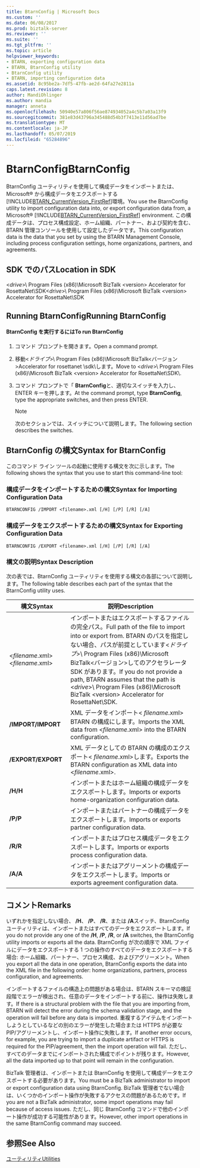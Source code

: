 ```yaml
---
title: BtarnConfig | Microsoft Docs
ms.custom: ''
ms.date: 06/08/2017
ms.prod: biztalk-server
ms.reviewer: ''
ms.suite: ''
ms.tgt_pltfrm: ''
ms.topic: article
helpviewer_keywords:
- BTARN, exporting configuration data
- BTARN, BtarnConfig utility
- BtarnConfig utility
- BTARN, importing configuration data
ms.assetid: 8c95be2a-7df5-47fb-ae2d-64fa27e2811a
caps.latest.revision: 8
author: MandiOhlinger
ms.author: mandia
manager: anneta
ms.openlocfilehash: 50940e57a806f56ae874934052a4c5b7a03a13f9
ms.sourcegitcommit: 381e83d43796a345488d54b3f7413e11d56ad7be
ms.translationtype: MT
ms.contentlocale: ja-JP
ms.lasthandoff: 05/07/2019
ms.locfileid: "65284896"
---
```

# <a name="btarnconfig"></a><span data-ttu-id="3350e-102">BtarnConfig</span><span class="sxs-lookup"><span data-stu-id="3350e-102">BtarnConfig</span></span>
<span data-ttu-id="3350e-103">BtarnConfig ユーティリティを使用して構成データをインポートまたは、Microsoft® から構成データをエクスポートする[!INCLUDE[BTARN_CurrentVersion_FirstRef](../../includes/btarn-currentversion-firstref-md.md)]環境。</span><span class="sxs-lookup"><span data-stu-id="3350e-103">You use the BtarnConfig utility to import configuration data into, or export configuration data from, a Microsoft® [!INCLUDE[BTARN_CurrentVersion_FirstRef](../../includes/btarn-currentversion-firstref-md.md)] environment.</span></span> <span data-ttu-id="3350e-104">この構成データは、プロセス構成設定、ホーム組織、パートナー、および契約を含む、BTARN 管理コンソールを使用して設定したデータです。</span><span class="sxs-lookup"><span data-stu-id="3350e-104">This configuration data is the data that you set by using the BTARN Management Console, including process configuration settings, home organizations, partners, and agreements.</span></span>  

## <a name="location-in-sdk"></a><span data-ttu-id="3350e-105">SDK でのパス</span><span class="sxs-lookup"><span data-stu-id="3350e-105">Location in SDK</span></span>  
 <span data-ttu-id="3350e-106">\<*drive*\>\ Program Files (x86)\\Microsoft  BizTalk \<version\> Accelerator for RosettaNet\SDK</span><span class="sxs-lookup"><span data-stu-id="3350e-106">\<*drive*\>\ Program Files (x86)\\Microsoft  BizTalk \<version\> Accelerator for RosettaNet\SDK</span></span>  

## <a name="running-btarnconfig"></a><span data-ttu-id="3350e-107">Running BtarnConfig</span><span class="sxs-lookup"><span data-stu-id="3350e-107">Running BtarnConfig</span></span>  

#### <a name="to-run-btarnconfig"></a><span data-ttu-id="3350e-108">BtarnConfig を実行するには</span><span class="sxs-lookup"><span data-stu-id="3350e-108">To run BtarnConfig</span></span>  

1. <span data-ttu-id="3350e-109">コマンド プロンプトを開きます。</span><span class="sxs-lookup"><span data-stu-id="3350e-109">Open a command prompt.</span></span>  

2. <span data-ttu-id="3350e-110">移動\<*ドライブ*\>\ Program Files (x86)\\Microsoft BizTalk\<バージョン\>Accelerator for rosettanet \sdk\\します。</span><span class="sxs-lookup"><span data-stu-id="3350e-110">Move to \<*drive*\>\ Program Files (x86)\\Microsoft  BizTalk \<version\> Accelerator for RosettaNet\SDK\\.</span></span>  

3. <span data-ttu-id="3350e-111">コマンド プロンプトで「 **BtarnConfig**と、適切なスイッチを入力し、ENTER キーを押します。</span><span class="sxs-lookup"><span data-stu-id="3350e-111">At the command prompt, type **BtarnConfig**, type the appropriate switches, and then press ENTER.</span></span>  

   > [!NOTE]
   >  <span data-ttu-id="3350e-112">次のセクションでは、スイッチについて説明します。</span><span class="sxs-lookup"><span data-stu-id="3350e-112">The following section describes the switches.</span></span>  

## <a name="syntax-for-btarnconfig"></a><span data-ttu-id="3350e-113">BtarnConfig の構文</span><span class="sxs-lookup"><span data-stu-id="3350e-113">Syntax for BtarnConfig</span></span>  
 <span data-ttu-id="3350e-114">このコマンド ライン ツールの起動に使用する構文を次に示します。</span><span class="sxs-lookup"><span data-stu-id="3350e-114">The following shows the syntax that you use to start this command-line tool:</span></span>  

### <a name="syntax-for-importing-configuration-data"></a><span data-ttu-id="3350e-115">構成データをインポートするための構文</span><span class="sxs-lookup"><span data-stu-id="3350e-115">Syntax for Importing Configuration Data</span></span>  

```  
BTARNCONFIG /IMPORT <filename>.xml [/H] [/P] [/R] [/A]  
```  

### <a name="syntax-for-exporting-configuration-data"></a><span data-ttu-id="3350e-116">構成データをエクスポートするための構文</span><span class="sxs-lookup"><span data-stu-id="3350e-116">Syntax for Exporting Configuration Data</span></span>  

```  
BTARNCONFIG /EXPORT <filename>.xml [/H] [/P] [/R] [/A]  
```  

### <a name="syntax-description"></a><span data-ttu-id="3350e-117">構文の説明</span><span class="sxs-lookup"><span data-stu-id="3350e-117">Syntax Description</span></span>  
 <span data-ttu-id="3350e-118">次の表では、BtarnConfig ユーティリティを使用する構文の各部について説明します。</span><span class="sxs-lookup"><span data-stu-id="3350e-118">The following table describes each part of the syntax that the BtarnConfig utility uses.</span></span>  


|       <span data-ttu-id="3350e-119">構文</span><span class="sxs-lookup"><span data-stu-id="3350e-119">Syntax</span></span>       |                                                                                                                          <span data-ttu-id="3350e-120">説明</span><span class="sxs-lookup"><span data-stu-id="3350e-120">Description</span></span>                                                                                                                          |
|--------------------|---------------------------------------------------------------------------------------------------------------------------------------------------------------------------------------------------------------------------------------------------------------|
| <span data-ttu-id="3350e-121">\<*filename*.xml\></span><span class="sxs-lookup"><span data-stu-id="3350e-121">\<*filename*.xml\></span></span> | <span data-ttu-id="3350e-122">インポートまたはエクスポートするファイルの完全パス。</span><span class="sxs-lookup"><span data-stu-id="3350e-122">Full path of the file to import into or export from.</span></span> <span data-ttu-id="3350e-123">BTARN のパスを指定しない場合、パスが前提としています\<*ドライブ*\>\ Program Files (x86)\\Microsoft BizTalk\<バージョン\>してのアクセラレータSDK があります。</span><span class="sxs-lookup"><span data-stu-id="3350e-123">If you do not provide a path, BTARN assumes that the path is \<*drive*\>\ Program Files (x86)\\Microsoft  BizTalk \<version\> Accelerator for RosettaNet\SDK.</span></span> |
|    <span data-ttu-id="3350e-124">**/IMPORT**</span><span class="sxs-lookup"><span data-stu-id="3350e-124">**/IMPORT**</span></span>     |                                                                                          <span data-ttu-id="3350e-125">XML データをインポート\< *filename*.xml\> BTARN の構成にします。</span><span class="sxs-lookup"><span data-stu-id="3350e-125">Imports the XML data from \<*filename*.xml\> into the BTARN configuration.</span></span>                                                                                           |
|    <span data-ttu-id="3350e-126">**/EXPORT**</span><span class="sxs-lookup"><span data-stu-id="3350e-126">**/EXPORT**</span></span>     |                                                                                             <span data-ttu-id="3350e-127">XML データとしての BTARN の構成のエクスポート\< *filename*.xml\>します。</span><span class="sxs-lookup"><span data-stu-id="3350e-127">Exports the BTARN configuration as XML data into \<*filename*.xml\>.</span></span>                                                                                              |
|       <span data-ttu-id="3350e-128">**/H**</span><span class="sxs-lookup"><span data-stu-id="3350e-128">**/H**</span></span>       |                                                                                                   <span data-ttu-id="3350e-129">インポートまたはホーム組織の構成データをエクスポートします。</span><span class="sxs-lookup"><span data-stu-id="3350e-129">Imports or exports home-organization configuration data.</span></span>                                                                                                    |
|       <span data-ttu-id="3350e-130">**/P**</span><span class="sxs-lookup"><span data-stu-id="3350e-130">**/P**</span></span>       |                                                                                                        <span data-ttu-id="3350e-131">インポートまたはパートナーの構成データをエクスポートします。</span><span class="sxs-lookup"><span data-stu-id="3350e-131">Imports or exports partner configuration data.</span></span>                                                                                                         |
|       <span data-ttu-id="3350e-132">**/R**</span><span class="sxs-lookup"><span data-stu-id="3350e-132">**/R**</span></span>       |                                                                                                        <span data-ttu-id="3350e-133">インポートまたはプロセス構成データをエクスポートします。</span><span class="sxs-lookup"><span data-stu-id="3350e-133">Imports or exports process configuration data.</span></span>                                                                                                         |
|       <span data-ttu-id="3350e-134">**/A**</span><span class="sxs-lookup"><span data-stu-id="3350e-134">**/A**</span></span>       |                                                                                                       <span data-ttu-id="3350e-135">インポートまたはアグリーメントの構成データをエクスポートします。</span><span class="sxs-lookup"><span data-stu-id="3350e-135">Imports or exports agreement configuration data.</span></span>                                                                                                        |

## <a name="remarks"></a><span data-ttu-id="3350e-136">コメント</span><span class="sxs-lookup"><span data-stu-id="3350e-136">Remarks</span></span>  
 <span data-ttu-id="3350e-137">いずれかを指定しない場合、 **/H**、 **/P**、 **/R**、または **/A**スイッチ、BtarnConfig ユーティリティは、インポートまたはすべてのデータをエクスポートします。</span><span class="sxs-lookup"><span data-stu-id="3350e-137">If you do not provide any one of the **/H**, **/P**, **/R**, or **/A** switches, the BtarnConfig utility imports or exports all the data.</span></span> <span data-ttu-id="3350e-138">BtarnConfig が次の順序で XML ファイルにデータをエクスポートする 1 つの操作のすべてのデータをエクスポートする場合: ホーム組織、パートナー、プロセス構成、およびアグリーメント。</span><span class="sxs-lookup"><span data-stu-id="3350e-138">When you export all the data in one operation, BtarnConfig exports the data into the XML file in the following order: home organizations, partners, process configuration, and agreements.</span></span>  

 <span data-ttu-id="3350e-139">インポートするファイルの構造上の問題がある場合は、BTARN スキーマの検証段階でエラーが検出され、任意のデータをインポートする前に、操作は失敗します。</span><span class="sxs-lookup"><span data-stu-id="3350e-139">If there is a structural problem with the file that you are importing from, BTARN will detect the error during the schema validation stage, and the operation will fail before any data is imported.</span></span> <span data-ttu-id="3350e-140">重複するアイテムをインポートしようとしているなどの別のエラーが発生した場合または HTTPS が必要な PIP/アグリーメントし、インポート操作に失敗します。</span><span class="sxs-lookup"><span data-stu-id="3350e-140">If another error occurs, for example, you are trying to import a duplicate artifact or HTTPS is required for the PIP/agreement, then the import operation will fail.</span></span> <span data-ttu-id="3350e-141">ただし、すべてのデータまでにインポートされた構成でポイントが残ります。</span><span class="sxs-lookup"><span data-stu-id="3350e-141">However, all the data imported up to that point will remain in the configuration.</span></span>  

 <span data-ttu-id="3350e-142">BizTalk 管理者は、インポートまたは BtarnConfig を使用して構成データをエクスポートする必要があります。</span><span class="sxs-lookup"><span data-stu-id="3350e-142">You must be a BizTalk administrator to import or export configuration data using BtarnConfig.</span></span> <span data-ttu-id="3350e-143">BizTalk 管理者でない場合は、いくつかのインポート操作が失敗するアクセスの問題があるためです。</span><span class="sxs-lookup"><span data-stu-id="3350e-143">If you are not a BizTalk administrator, some import operations may fail because of access issues.</span></span> <span data-ttu-id="3350e-144">ただし、同じ BtarnConfig コマンドで他のインポート操作が成功する可能性があります。</span><span class="sxs-lookup"><span data-stu-id="3350e-144">However,  other import operations in the same BtarnConfig command may succeed.</span></span>  

## <a name="see-also"></a><span data-ttu-id="3350e-145">参照</span><span class="sxs-lookup"><span data-stu-id="3350e-145">See Also</span></span>  
 [<span data-ttu-id="3350e-146">ユーティリティ</span><span class="sxs-lookup"><span data-stu-id="3350e-146">Utilities</span></span>](../../adapters-and-accelerators/accelerator-rosettanet/utilities1.md)
